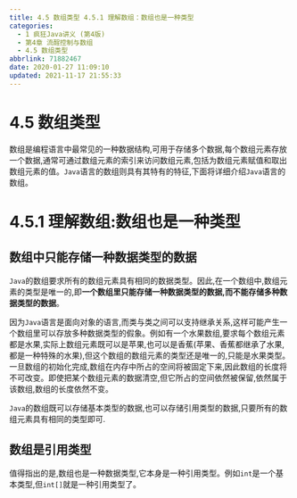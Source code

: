 ```yaml
---
title: 4.5 数组类型 4.5.1 理解数组：数组也是一种类型
categories: 
  - 1 疯狂Java讲义 (第4版)
  - 第4章 流酲控制与数组
  - 4.5 数组类型
abbrlink: 71882467
date: 2020-01-27 11:09:10
updated: 2021-11-17 21:55:33
---
```

# 4.5 数组类型
数组是编程语言中最常见的一种数据结构,可用于存储多个数据,每个数组元素存放一个数据,通常可通过数组元素的索引来访问数组元素,包括为数组元素赋值和取出数组元素的值。`Java`语言的数组则具有其特有的特征,下面将详细介绍`Java`语言的数组。
# 4.5.1 理解数组:数组也是一种类型
## 数组中只能存储一种数据类型的数据
`Java`的数组要求所有的数组元素具有相同的数据类型。因此,在一个数组中,数组元素的类型是唯一的,即**一个数组里只能存储一种数据类型的数据,而不能存储多种数据类型的数据**。

因为`Java`语言是面向对象的语言,而类与类之间可以支持继承关系,这样可能产生一个数组里可以存放多种数据类型的假象。例如有一个水果数组,要求每个数组元素都是水果,实际上数组元素既可以是苹果,也可以是香蕉(苹果、香蕉都继承了水果,都是一种特殊的水果),但这个数组的数组元素的类型还是唯一的,只能是水果类型。
一旦数组的初始化完成,数组在内存中所占的空间将被固定下来,因此数组的长度将不可改变。即使把某个数组元素的数据清空,但它所占的空间依然被保留,依然属于该数组,数组的长度依然不变。

`Java`的数组既可以存储基本类型的数据,也可以存储引用类型的数据,只要所有的数组元素具有相同的类型即可.
## 数组是引用类型
值得指出的是,数组也是一种数据类型,它本身是一种引用类型。例如`int`是一个基本类型,但`int[]`就是一种引用类型了。
